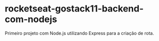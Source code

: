# rocketseat-gostack11-backend-com-nodejs
Primeiro projeto com Node.js utilizando Express para a criação de rota.
